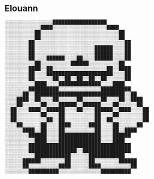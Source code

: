 # Elouann

░░░░░░░░░░░░░░░░██████████████████
░░░░░░░░░░░░████░░░░░░░░░░░░░░░░░░████
░░░░░░░░░░██░░░░░░░░░░░░░░░░░░░░░░░░░░██
░░░░░░░░░░██░░░░░░░░░░░░░░░░░░░░░░░░░░██
░░░░░░░░██░░░░░░░░░░░░░░░░░░░░░░░░░░░░░░██
░░░░░░░░██░░░░░░░░░░░░░░░░░░░░██████░░░░██
░░░░░░░░██░░░░░░░░░░░░░░░░░░░░██████░░░░██
░░░░░░░░██░░░░██████░░░░██░░░░██████░░░░██
░░░░░░░░░░██░░░░░░░░░░██████░░░░░░░░░░██
░░░░░░░░████░░██░░░░░░░░░░░░░░░░░░██░░████
░░░░░░░░██░░░░██████████████████████░░░░██
░░░░░░░░██░░░░░░██░░██░░██░░██░░██░░░░░░██
░░░░░░░░░░████░░░░██████████████░░░░████
░░░░░░░░██████████░░░░░░░░░░░░░░██████████
░░░░░░██░░██████████████████████████████░░██
░░░░████░░██░░░░██░░░░░░██░░░░░░██░░░░██░░████
░░░░██░░░░░░██░░░░██████░░██████░░░░██░░░░░░██
░░██░░░░████░░██████░░░░██░░░░██████░░████░░░░██
░░██░░░░░░░░██░░░░██░░░░░░░░░░██░░░░██░░░░░░░░██
░░██░░░░░░░░░░██░░██░░░░░░░░░░██░░██░░░░░░░░░░██
░░░░██░░░░░░██░░░░████░░░░░░████░░░░██░░░░░░██
░░░░░░████░░██░░░░██░░░░░░░░░░██░░░░██░░████
░░░░░░░░██████░░░░██████████████░░░░██████
░░░░░░░░░░████░░░░██████████████░░░░████
░░░░░░░░██████████████████████████████████
░░░░░░░░████████████████░░████████████████
░░░░░░░░░░████████████░░░░░░████████████
░░░░░░██████░░░░░░░░██░░░░░░██░░░░░░░░██████
░░░░░░██░░░░░░░░░░████░░░░░░████░░░░░░░░░░██
░░░░░░░░██████████░░░░░░░░░░░░░░██████████
